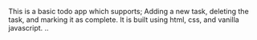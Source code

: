 This is a basic todo app which supports; Adding a new task, deleting the task, and marking it as complete.
It is built using html, css, and vanilla javascript. ..